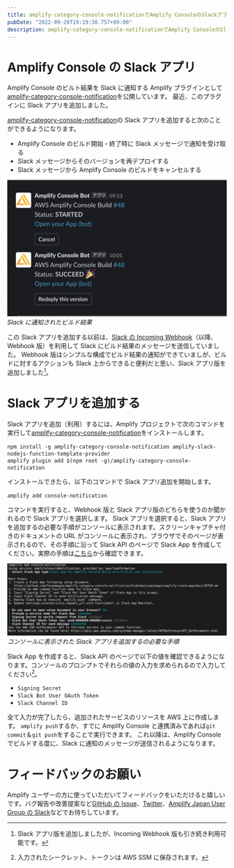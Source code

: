 ```yaml
---
title: amplify-category-console-notificationでAmplify ConsoleのSlackアプリを追加する
pubDate: "2022-09-20T19:19:38.757+09:00"
description: amplify-category-console-notificationでAmplify ConsoleのSlackアプリを追加する
---
```


# Amplify Console の Slack アプリ

Amplify Console のビルト結果を Slack に通知する Amplify プラグインとして[amplify-category-console-notification][1]を公開しています。
最近、このプラグインに Slack アプリを追加しました。

[amplify-category-console-notification][1]の Slack アプリを追加すると次のことができるようになります。

- Amplify Console のビルド開始・終了時に Slack メッセージで通知を受け取る
- Slack メッセージからそのバージョンを再デプロイする
- Slack メッセージから Amplify Console のビルドをキャンセルする

![Slackに通知されるメッセージ](../../assets/introduce-slack-app-in-amplify-category-console-notification/slack-app-messages.png)
_Slack に通知されたビルド結果_

この Slack アプリを追加する以前は、[Slack の Incoming Webhook](https://api.slack.com/messaging/webhooks#getting_started)（以降、Webhook 版）を利用して Slack にビルド結果のメッセージを送信していました。
Webhook 版はシンプルな構成でビルド結果の通知ができていましが、ビルドに対するアクションも Slack 上からできると便利だと思い、Slack アプリ版を追加しました[^1]。

[^1]: Slack アプリ版を追加しましたが、Incoming Webhook 版も引き続き利用可能です。

# Slack アプリを追加する

Slack アプリを追加（利用）するには、Amplify プロジェクトで次のコマンドを実行して[amplify-category-console-notification][1]をインストールします。

```console
npm install -g amplify-category-console-notification amplify-slack-nodejs-function-template-provider
amplify plugin add $(npm root -g)/amplify-category-console-notification
```

インストールできたら、以下のコマンドで Slack アプリ追加を開始します。

```console
amplify add console-notification
```

コマンドを実行すると、Webhook 版と Slack アプリ版のどちらを使うのか聞かれるので Slack アプリを選択します。
Slack アプリを選択すると、Slack アプリを追加するの必要な手順がコンソールに表示されます。スクリーンキャプチャ付きのドキュメントの URL がコンソールに表示され、ブラウザでそのページが表示されるので、その手順に沿って Slack API のページで Slack App を作成してください。実際の手順は[こちら](https://github.com/fossamagna/amplify-category-console-notification/blob/main/packages/amplify-slack-app/docs/SETUP.md)から確認できます。

![Slackアプリ追加](../../assets/introduce-slack-app-in-amplify-category-console-notification/add-slack-app.png)
_コンソールに表示された Slack アプリを追加するの必要な手順_

Slack App を作成すると、Slack API のページで以下の値を確認できるようになります。コンソールのプロンプトでそれらの値の入力を求められるので入力してください[^2]。

- `Signing Secret`
- `Slack Bot User OAuth Token`
- `Slack Channel ID`

[^2]: 入力されたシークレット、トークンは AWS SSM に保存されます。

全て入力が完了したら、追加されたサービスのリソースを AWS 上に作成します。
`amplify push`するか、すでに Amplify Console と連携済みであれば`git commit`＆`git push`をすることで実行できます。
これ以降は、Amplify Console でビルドする度に、Slack に通知のメッセージが送信されるようになります。

# フィードバックのお願い

Amplify ユーザーの方に使っていただいてフィードバックをいただけると嬉しいです。バグ報告や改善提案など[GitHub の Issue](https://github.com/fossamagna/amplify-category-console-notification/issues/new/choose)、[Twitter](https://twitter.com/fossamagna)、[Amplify Japan User Group の Slack](https://github.com/aws-amplify-jp/awesome-aws-amplify-ja#slack)などでお待ちしています。

[1]: https://github.com/fossamagna/amplify-category-console-notification
